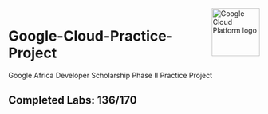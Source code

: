 <img src="https://avatars2.githubusercontent.com/u/2810941?v=3&s=96" alt="Google Cloud Platform logo" title="Google Cloud Platform" align="right" height="96" width="96"/>

# Google-Cloud-Practice-Project

Google Africa Developer Scholarship Phase II Practice Project 

## Completed Labs: 136/170
